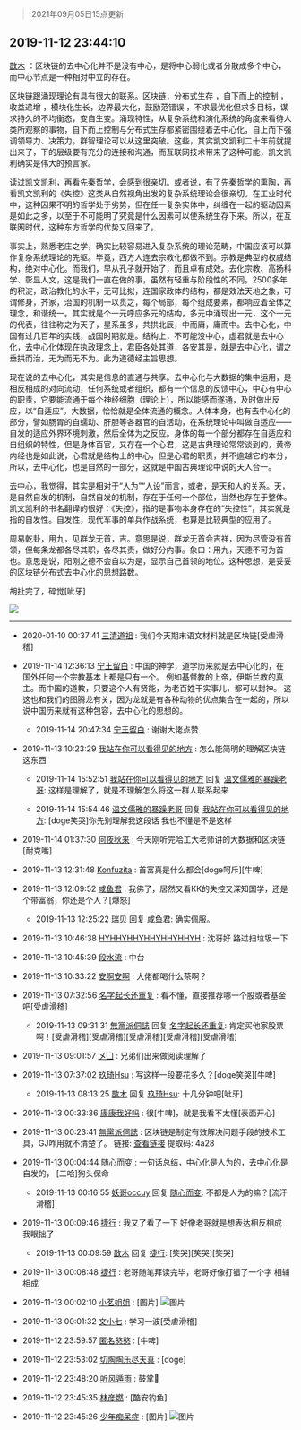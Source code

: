> 2021年09月05日15点更新
<link rel="stylesheet" href="https://cdn.jsdelivr.net/gh/taotie6/sampleJSON@main/css/photo_show.css">


 ## 2019-11-12 23:44:10 

 [㪚木](https://www.coolapk.com/feed/14832293?shareKey=ZTcwOGU0Yjc5YTIzNjEzMTc1MDU~) ：区块链的去中心化并不是没有中心，是将中心弱化或者分散成多个中心，而中心节点是一种相对中立的存在。

区块链跟涌现理论有具有很大的联系。区块链，分布式生存 ，自下而上的控制 ， 收益递增 ，模块化生长，边界最大化，鼓励范错误 ，不求最优化但求多目标，谋求持久的不均衡态，变自生变<!--break-->。涌现特性，从复杂系统和演化系统的角度来看待人类所观察的事物，自下而上控制与分布式生存都紧密围绕着去中心化，自上而下强调领导力、决策力。群智理论可以从这里突破。这些，其实凯文凯利二十年前就提出来了，下的层级要有充分的连接和沟通，而互联网技术带来了这种可能，凯文凯利确实是伟大的预言家。

读过凯文凯利，再看先秦哲学，会感到很亲切。或者说，有了先秦哲学的熏陶，再看凯文凯利的《失控》这类从自然视角出发的复杂系统理论会很亲切。在工业时代中，这种因果不明的哲学处于劣势，但在任一复杂实体中，纠缠在一起的驱动因素是如此之多，以至于不可能明了究竟是什么因素可以使系统生存下来。所以，在互联网时代，这种东方哲学的优势又回来了。

事实上，熟悉老庄之学，确实比较容易进入复杂系统的理论范畴，中国应该可以算作复杂系统理论的先驱。毕竟，西方人连去宗教化都做不到。宗教是典型的权威结构，绝对中心化。而我们，早从孔子就开始了，而且卓有成效。去化宗教、高扬科学、彰显人文，这是我们一直在做的事，虽然有轻重与阶段性的不同。2500多年的积淀，政治教化的水平，无可比拟，连国家政体的结构，都是效法天地之象，可谓修身，齐家，治国的机制一以贯之，每个局部，每个组成要素，都响应着全体之理念，和谐统一。其实就是个一元呼应多元的结构，多元中涌现出一元，这个一元的代表，往往称之为天子，星系虽多，共拱北辰，中而庸，庸而中。去中心化，中国有过几百年的实践，战国时期就是。结构上，不可能没中心，虚君就是去中心化，去中心化体现在执政理念上，君臣各处其道，各安其是，就是去中心化，谓之垂拱而治，无为而无不为。此为道德经主旨思想。

现在说的去中心化，其实是信息的直通与共享。去中心化与大数据的集中运用，是相反相成的对向流动，任何系统或者组织，都有一个信息的反馈中心，中心有中心的职责，它要能流通于每个神经细胞（理论上），所以能感而遂通，及时做出反应，以“自适应”。大数据，恰恰就是全体流通的概念。人体本身，也有去中心化的部分，譬如肠胃的自蠕动、肝胆等各器官的自活动，在系统理论中叫做自适应——自发的适应外界环境刺激，然后全体为之反应。身体的每一个部分都存在自适应和自组织的特性，但是身体百官，又存在一个心君，这是古典理论常常谈到的，黄帝内经也是如此说，心君就是结构上的中心，但是心君的职责，并不逾越它的本分，所以，去中心化，也是自然的一部分，这就是中国古典理论中说的天人合一。

去中心，我觉得，其实是相对于“人为”“人设”而言，或者，是天和人的关系。天，是自然自发的机制，自然自发的机制，存在于任何一个部位，当然也存在于整体。凯文凯利的书名翻译的很好：《失控》，指的是事物本身存在的“失控性”，其实就是指的自发性。自发性，现代军事的单兵作战系统，也算是比较典型的应用了。

周易乾卦，用九，见群龙无首，吉。意思是说，群龙无首会吉祥，因为尽管没有首领，但每条龙都各尽其职，各尽其责，做好分内事。象曰：用九，天德不可为首也。意思是说，阳刚之德不会自以为是，显示自己首领的地位。这种思想，是妥妥的区块链分布式去中心化的思想路数。

胡扯完了，碎觉[呲牙] 

<div class="album">
<img class="img-item" src="https://image.coolapk.com/feed/2019/0507/23/1081091_4536_0942@400x225.gif" />
</div>

 ------- 

- 2020-01-10 00:37:41 [三清道祖](uid=921511) : 我们今天期末语文材料就是区块链[受虐滑稽] 

- 2019-11-14 12:36:13 [宁王留白](uid=1128987) : 中国的神学，道学历来就是去中心化的，在国外任何一个宗教基本上都是只有一个。
例如基督教的上帝，伊斯兰教的真主。而中国的道教，只要这个人有贤能，为老百姓干实事儿，都可以封神。
这这也和我们的图腾龙有关，因为龙就是有各种动物的优点集合在一起的，所以说中国历来就有这种包容<!--break-->，去中心化的思想的。 

    - 2019-11-14 20:47:34 [宁王留白](uid=1128987) : 谢谢大佬点赞 

- 2019-11-13 10:23:29 [我站在你可以看得见的地方](uid=1262232) : 怎么能简明的理解区块链这东西 

    - 2019-11-14 15:52:51 [我站在你可以看得见的地方](uid=1262232) 回复 [温文儒雅的暴躁老哥](uid=889028): 这样是理解了，就是不理解怎么将这一群人联系起来 

    - 2019-11-14 15:54:46 [温文儒雅的暴躁老哥](uid=889028) 回复 [我站在你可以看得见的地方](uid=1262232): [doge笑哭]你先别理解我这段话 我也不懂是不是这样 

- 2019-11-14 01:37:30 [何夜秋来](uid=552467) : 今天刚听完哈工大老师讲的大数据和区块链[耐克嘴] 

- 2019-11-13 12:31:48 [Konfuzita](uid=2097725) : 首富真是什么都会[doge呵斥][牛啤] 

- 2019-11-13 12:09:52 [咸鱼君](uid=573545) : 我佛了，居然又看KK的失控又深知国学，还是个带富翁，你还是个人？[爆怒] 

    - 2019-11-13 12:25:22 [瑞贝](uid=1475496) 回复 [咸鱼君](uid=573545): 确实佩服。 

- 2019-11-13 10:46:38 [HYHHYHHYHHYHHYHHYH](uid=705318) : 沈哥好  路过扫垃圾一下 

- 2019-11-13 10:45:39 [段水流](uid=735202) : 中台 

- 2019-11-13 10:33:22 [安啊安啊](uid=1080874) : 大佬都喝什么茶啊？ 

- 2019-11-13 07:32:56 [名字起长还重复](uid=485854) : 看不懂，直接推荐哪一个股或者基金吧[受虐滑稽] 

    - 2019-11-13 09:31:31 [無黨派侗誌](uid=963651) 回复 [名字起长还重复](uid=485854): 肯定买他家股票啊！[受虐滑稽][受虐滑稽][受虐滑稽][受虐滑稽][受虐滑稽] 

- 2019-11-13 09:01:57 [乄囗](uid=759206) : 兄弟们出来做阅读理解了 

- 2019-11-13 07:37:02 [玖琦Hsu](uid=1750741) : 写这样一段要花多久？[doge笑哭][牛啤] 

    - 2019-11-13 08:13:25 [㪚木](uid=1081091) 回复 [玖琦Hsu](uid=1750741): 十几分钟吧[呲牙] 

- 2019-11-13 00:33:36 [康康我好吗](uid=1707511) : 很[牛啤]，就是我看不太懂[表面开心] 

- 2019-11-13 00:23:41 [無黨派侗誌](uid=963651) : 区块链是制定有效解决问题手段的技术工具，GJ咋用就不清楚了。
链接: <a class="feed-link-url" href="https://pan.baidu.com/s/1A4vtF4IK8AjnT60YtmwfIA" title="https://pan.baidu.com/s/1A4vtF4IK8AjnT60YtmwfIA" target="_blank" rel="nofollow">查看链接</a> 提取码: 4a28 

- 2019-11-13 00:04:44 [随心而变](uid=1007180) : 一句话总结，中心化是人为的，去中心化是自发的，
[二哈]狗头保命 

    - 2019-11-13 00:16:55 [妖哥occuy](uid=1388591) 回复 [随心而变](uid=1007180): 不都是人为的嘛？[流汗滑稽] 

- 2019-11-13 00:09:46 [捷行](uid=1629443) : 我又了看了一下  好像老哥就是想表达相反相成  我眼拙了 

    - 2019-11-13 00:09:59 [㪚木](uid=1081091) 回复 [捷行](uid=1629443): [笑哭][笑哭][笑哭] 

- 2019-11-13 00:08:48 [捷行](uid=1629443) : 老哥随笔拜读完毕，老哥好像打错了一个字  相辅相成 

- 2019-11-13 00:02:10 [小茗姐姐](uid=2225525) : [图片] ![图片](https://image.coolapk.com/feed/2019/1113/00/2225525_7e906593_4530_1623@198x198.jpeg)

- 2019-11-13 00:01:32 [文小七](uid=1641994) : 学习一波[受虐滑稽] 

- 2019-11-12 23:59:57 [匿名憨憨](uid=1095668) : [牛啤] 

- 2019-11-12 23:53:02 [切陶陶乐尽天真](uid=737950) : [doge] 

- 2019-11-12 23:48:20 [听风遁雨](uid=1349084) : 鼓掌👏 

- 2019-11-12 23:45:35 [林彦燃](uid=1381815) : [酷安钓鱼] 

- 2019-11-12 23:45:26 [少年痴呆症](uid=749213) : [图片] ![图片](https://image.coolapk.com/feed/2019/1104/19/749213_165cd10a_7926_9424@198x161.jpeg)

